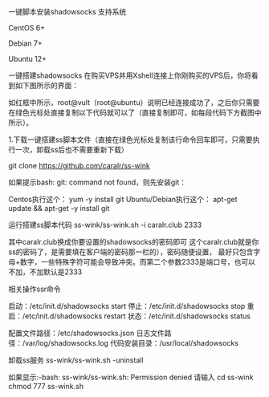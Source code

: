 一键脚本安装shadowsocks
支持系统

CentOS 6+

Debian 7+

Ubuntu 12+

一键搭建shadowsocks
在购买VPS并用Xshell连接上你刚购买的VPS后，你将看到如下图所示的界面：

如红框中所示，root@vult（root@ubuntu）说明已经连接成功了，之后你只需要在绿色光标处直接复制以下代码就可以了（直接复制即可，如每段代码下方截图中所示）。

1.下载一键搭建ss脚本文件（直接在绿色光标处复制该行命令回车即可，只需要执行一次，卸载ss后也不需要重新下载）


git clone https://github.com/caralr/ss-wink

如果提示bash: git: command not found，则先安装git：


Centos执行这个： yum -y install git
Ubuntu/Debian执行这个： apt-get update && apt-get -y install git

运行搭建ss脚本代码
ss-wink/ss-wink.sh -i caralr.club 2333

其中caralr.club换成你要设置的shadowsocks的密码即可 
这个caralr.club就是你ss的密码了，是需要填在客户端的密码那一栏的），密码随便设置，
最好只包含字母+数字，一些特殊字符可能会导致冲突。而第二个参数2333是端口号，也可以不加，不加默认是2333

相关操作ssr命令

启动：/etc/init.d/shadowsocks start
停止：/etc/init.d/shadowsocks stop
重启：/etc/init.d/shadowsocks restart
状态：/etc/init.d/shadowsocks status

配置文件路径：/etc/shadowsocks.json
日志文件路径：/var/log/shadowsocks.log
代码安装目录：/usr/local/shadowsocks


卸载ss服务
ss-wink/ss-wink.sh -uninstall

如果显示:-bash: ss-wink/ss-wink.sh: Permission denied
请输入
cd ss-wink
chmod 777 ss-wink.sh

